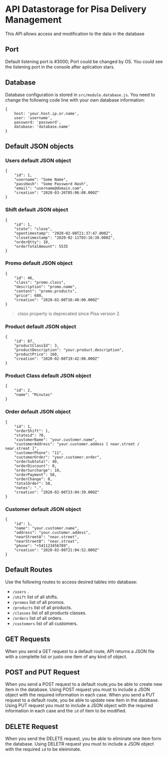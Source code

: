 # API Datastorage for Pisa Delivery Management
This API allows access and modification to the data in the database

## Port
Default listening port is #3000; Port could be changed by OS. You could see the listening port in the console after aplication stars.

## Database
Database configuration is stored in `src/module.database.js`. You need to change the following code line with your own database information:

``` [json]
{ 
    host: 'your.host.ip.or.name',
    user: 'username',
    password: 'password',
    database: 'database.name'
}
```

## Default JSON objects

### Users default JSON object
``` [json]
{
    "id": 1,
    "username": "Some Name",
    "passHash": "Some Password Hash",
    "email": "username@domain.com",
    "creation": "2020-03-26T05:06:08.000Z"
}
```

### Shift default JSON object
``` [json]
{
    "id": 1,
    "state": "close",
    "opentimestamp": "2020-02-08T21:37:47.000Z",
    "closetimestamp": "2020-02-11T03:16:38.000Z",
    "orderQtty": 18,
    "orderTotalAmount": 5535
}
```

### Promo default JSON object
``` [json]
{
    "id": 46,
    "class": "promo.class",
    "description": "promo.name",
    "content": "promo.products",
    "price": 680,
    "creation": "2020-02-08T16:40:00.000Z"
}
```
> class property is deprecated since Pisa version 2.

### Product default JSON object
``` [json]
{
    "id": 87,
    "productClassId": 3,
    "productDescription": "your.product.description",
    "productPrice": 160,
    "creation": "2020-02-08T19:42:08.000Z"
}
```

### Product Class default JSON object
``` [json]
{
    "id": 2,
    "name": "Minutas"
}
```

### Order default JSON object
``` [json]
{
    "id": 1,
    "orderShift": 1,
    "stateid": 70,
    "customerName": "your.customer.name",
    "customerAddress": "your.customer.addess [ near.street / near.streat ]",
    "customerPhone": "11",
    "customerOrder": "your.customer.order",
    "orderSubtotal": 40,
    "orderDiscount": 0,
    "orderSurcharge": 10,
    "orderPayment": 50,
    "orderChange": 0,
    "totalOrder": 50,
    "notes": ".",
    "creation": "2020-02-08T23:04:39.000Z"
}
```

### Customer default JSON object
``` [json]
{
    "id": 1,
    "name": "your.customer.name",
    "address": "your.customer.addess",
    "nearStreetA": "near.street",
    "nearStreetB": "near.streat",
    "phone": "+541123456789",
    "creation": "2020-02-08T21:04:52.000Z"
}
```

## Default Routes
Use the following routes to access desired tables into database:

* `/users` .
* `/shift` list of all shifts.
* `/promos` list of all promos.
* `/products` list of all products.
* `/classes` list of all products classes.
* `/orders` list of all orders.
* `/customers` list of all customers.

## GET Requests
When you send a GET request to a default route, API returns a JSON file with a complette list or justo one ítem of any kind of object.

## POST and PUT Request
When you send a POST request to a default route,you be able to create new item in the database. Using POST request you must to include a JSON object with the required information in each case.
When you send a PUT request to a default route, you be able to update new item in the database. Using PUT request you must to include a JSON object with the required information in each case and the `id` of item to be modified.

## DELETE Request
When you send the DELETE request, you be able to eliminate one item form the database. Using DELETR request you must to include a JSON object with the required `id` to be eleiminate.

